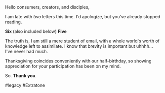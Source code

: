 Hello consumers, creators, and disciples,

I am late with *two* letters this time. I'd apologize, but you've already stopped reading.

**Six** (also included below)
**Five**

The truth is, I am still a mere student of email, with a whole world's worth of knowledge left to assimilate. I know that brevity is important but uhhhh... I've never had much.

Thanksgiving coincides conveniently with our half-birthday, so showing appreciation for your participation has been on my mind.

So. **Thank you**.

#legacy #Extratone
